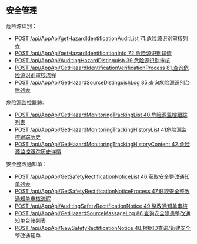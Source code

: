 ## 安全管理

危险源识别：

* [POST /api/AppApi/getHazardIdentificationAuditList 71.危险源识别审核列表](getHazardIdentificationAuditList.md)
* [POST /api/AppApi/getHazardIdentificationInfo 72.危险源识别详情](getHazardIdentificationInfo.md)
* [POST /api/AppApi/AuditingHazardDistinguish 39.危险源识别审核](AuditingHazardDistinguish.md)
* [POST /api/AppApi/GetHazardIdentificationVerificationProcess 81.查询危险源识别审核流程](GetHazardIdentificationVerificationProcess.md)
* [POST /api/AppApi/GetHazardSourceDistinguishLog 85.查询危险源识别台账列表](GetHazardSourceDistinguishLog.md)

危险源监控跟踪:

* [POST /api/AppApi/GetHazardMonitoringTrackingList 40.危险源监控跟踪列表](GetHazardMonitoringTrackingList.md)
* [POST /api/AppApi/GetHazardMonitoringTrackingHistoryList 41危险源监控跟踪历史](GetHazardMonitoringTrackingHistoryList.md)
* [POST /api/AppApi/GetHazardMonitoringTrackingHistoryContent 42.危险源监控跟踪历史详情](GetHazardMonitoringTrackingHistoryContent.md)

安全整改通知单：

* [POST /api/AppApi/GetSafetyRectificationNoticeList 46.获取安全整改通知单列表](GetSafetyRectificationNoticeList.md)
* [POST /api/AppApi/GetSafetyRectificationNoticeProcess 47.获取安全整改通知单审核流程](GetSafetyRectificationNoticeProcess.md)
* [POST /api/AppApi/AuditingSafetyRectificationNotice 49.整改通知单审核](AuditingSafetyRectificationNotice.md)
* [POST /api/AppApi/GetHazardSourceMassageLog 86.查询安全隐患整改通知单台账列表](GetHazardSourceMassageLog.md)
* [POST /api/AppApi/NewSafetyRectificationNotice 48.根据ID查询/新建安全整改通知单](NewSafetyRectificationNotice.md)